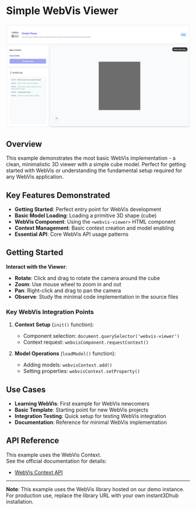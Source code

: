 # Simple WebVis Viewer

![Simple WebVis Viewer](./thumb.png)

## Overview

This example demonstrates the most basic WebVis implementation - a clean, minimalistic 3D viewer with a simple cube model. Perfect for getting started with WebVis or understanding the fundamental setup required for any WebVis application.

## Key Features Demonstrated

- **Getting Started**: Perfect entry point for WebVis development
- **Basic Model Loading**: Loading a primitive 3D shape (cube)
- **WebVis Component**: Using the `<webvis-viewer>` HTML component
- **Context Management**: Basic context creation and model enabling
- **Essential API**: Core WebVis API usage patterns

## Getting Started

**Interact with the Viewer**:

- **Rotate**: Click and drag to rotate the camera around the cube
- **Zoom**: Use mouse wheel to zoom in and out
- **Pan**: Right-click and drag to pan the camera
- **Observe**: Study the minimal code implementation in the source files

### Key WebVis Integration Points

1. **Context Setup** (`init()` function):

    - Component selection: `document.querySelector('webvis-viewer')`
    - Context request: `webvisComponent.requestContext()`

2. **Model Operations** (`loadModel()` function):
    - Adding models: `webvisContext.add()`
    - Setting properties: `webvisContext.setProperty()`

## Use Cases

- **Learning WebVis**: First example for WebVis newcomers
- **Basic Template**: Starting point for new WebVis projects
- **Integration Testing**: Quick setup for testing WebVis integration
- **Documentation**: Reference for minimal WebVis implementation

## API Reference

This example uses the WebVis Context.  
See the official documentation for details:

- [WebVis Context API](https://docs.threedy.io/latest/doc/webvis/interfaces/ContextAPI.html#contextapi)

---

**Note**: This example uses the WebVis library hosted on our demo instance. For production use, replace the library URL with your own instant3Dhub installation.
